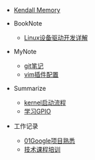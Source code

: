 * [Kendall Memory](/README.md)


* BookNote
  * [Linux设备驱动开发详解](/读书笔记/Linux设备驱动开发详解.md)

* MyNote

  * [git笔记](/学习笔记/git笔记.md)
  * [vim插件配置](/学习笔记/vim插件配置.md)

* Summarize
  * [kernel启动流程](/知识点/kernel启动流程.md)
  * [学习GPIO](知识点总结/学习GPIO.md)
  
* 工作记录
  * [01Google项目熟悉](/工作记录/01Google项目熟悉.md)
  * [技术课程培训](/工作记录/技术课程培训.md)